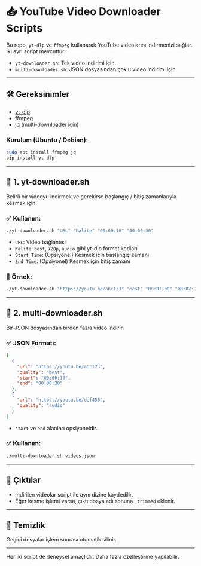 # 📥 YouTube Video Downloader Scripts

Bu repo, `yt-dlp` ve `ffmpeg` kullanarak YouTube videolarını indirmenizi sağlar.  
İki ayrı script mevcuttur:

- `yt-downloader.sh`: Tek video indirimi için.
- `multi-downloader.sh`: JSON dosyasından çoklu video indirimi için.

---

## 🛠 Gereksinimler

- [yt-dlp](https://github.com/yt-dlp/yt-dlp)
- ffmpeg
- jq (multi-downloader için)

### Kurulum (Ubuntu / Debian):

```bash
sudo apt install ffmpeg jq
pip install yt-dlp
```

---

## 🧪 1. yt-downloader.sh

Belirli bir videoyu indirmek ve gerekirse başlangıç / bitiş zamanlarıyla kesmek için.

### ✅ Kullanım:

```bash
./yt-downloader.sh "URL" "Kalite" "00:00:10" "00:00:30"
```

- `URL`: Video bağlantısı
- `Kalite`: `best`, `720p`, `audio` gibi yt-dlp format kodları
- `Start Time`: (Opsiyonel) Kesmek için başlangıç zamanı
- `End Time`: (Opsiyonel) Kesmek için bitiş zamanı

### 🧾 Örnek:

```bash
./yt-downloader.sh "https://youtu.be/abc123" "best" "00:01:00" "00:02:30"
```

---

## 📄 2. multi-downloader.sh

Bir JSON dosyasından birden fazla video indirir.

### ✅ JSON Formatı:

```json
[
  {
    "url": "https://youtu.be/abc123",
    "quality": "best",
    "start": "00:00:10",
    "end": "00:00:30"
  },
  {
    "url": "https://youtu.be/def456",
    "quality": "audio"
  }
]
```

- `start` ve `end` alanları opsiyoneldir.

### ✅ Kullanım:

```bash
./multi-downloader.sh videos.json
```

---

## 📂 Çıktılar

- İndirilen videolar script ile aynı dizine kaydedilir.
- Eğer kesme işlemi varsa, çıktı dosya adı sonuna `_trimmed` eklenir.

---

## 🧼 Temizlik

Geçici dosyalar işlem sonrası otomatik silinir.

---

Her iki script de deneysel amaçlıdır. Daha fazla özelleştirme yapılabilir.
